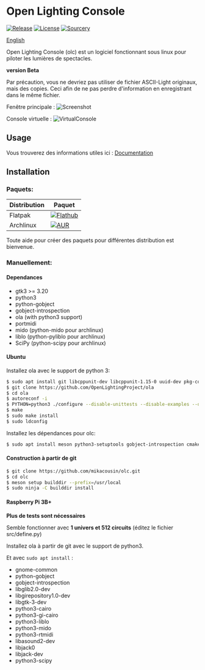 # Open Lighting Console

[![Release](https://img.shields.io/github/v/release/mikacousin/olc?include_prereleases)](https://github.com/mikacousin/olc/releases/latest) [![License](https://img.shields.io/github/license/mikacousin/olc?color=green)](https://github.com/mikacousin/olc/blob/master/COPYING) [![Sourcery](https://img.shields.io/badge/Sourcery-enabled-brightgreen)](https://sourcery.ai)

[English](README.md)

Open Lighting Console (olc) est un logiciel fonctionnant sous linux pour piloter les lumières de spectacles.

**version Beta**

Par précaution, vous ne devriez pas utiliser de fichier ASCII-Light originaux, mais des copies. Ceci afin de ne pas perdre d'information en enregistrant dans le même fichier.

Fenêtre principale :
![Screenshot](../assets/olc.png?raw=true)

Console virtuelle :
![VirtualConsole](../assets/virtualconsole.png?raw=true)

## Usage

Vous trouverez des informations utiles ici : [Documentation](http://mikacousin.github.io/olc/index.fr.html)

## Installation

### Paquets:

Distribution | Paquet
------------ | ------
Flatpak | [![Flathub](https://img.shields.io/flathub/v/com.github.mikacousin.olc)](https://flathub.org/apps/details/com.github.mikacousin.olc)
Archlinux | [![AUR](https://img.shields.io/aur/version/olc-git)](https://aur.archlinux.org/packages/olc-git)

Toute aide pour créer des paquets pour différentes distribution est bienvenue.

### Manuellement:

#### Dependances

- gtk3 >= 3.20
- python3
- python-gobject
- gobject-introspection
- ola (with python3 support)
- portmidi
- mido (python-mido pour archlinux)
- liblo (python-pyliblo pour archlinux)
- SciPy (python-scipy pour archlinux)

#### Ubuntu

Installez ola avec le support de python 3:
```bash
$ sudo apt install git libcppunit-dev libcppunit-1.15-0 uuid-dev pkg-config libncurses5-dev libtool autoconf automake g++ libmicrohttpd-dev libmicrohttpd12 protobuf-compiler libprotobuf-lite23 python3-protobuf libprotobuf-dev libprotoc-dev zlib1g-dev bison flex make libftdi-dev libftdi1 libusb-1.0-0-dev liblo-dev libavahi-client-dev python3-numpy
$ git clone https://github.com/OpenLightingProject/ola
$ cd ola
$ autoreconf -i
$ PYTHON=python3 ./configure --disable-unittests --disable-examples --disable-osc --enable-http --enable-python-libs
$ make
$ sudo make install
$ sudo ldconfig
```
Installez les dépendances pour olc:
```bash
$ sudo apt install meson python3-setuptools gobject-introspection cmake python-gobject libgirepository1.0-dev libgtk-3-dev python-gi-dev python3-cairo-dev python3-gi-cairo python3-liblo python3-mido python3-rtmidi gettext python3-scipy
```

#### Construction à partir de git

```bash
$ git clone https://github.com/mikacousin/olc.git
$ cd olc
$ meson setup builddir --prefix=/usr/local
$ sudo ninja -C builddir install
```

#### Raspberry Pi 3B+

**Plus de tests sont nécessaires**

Semble fonctionner avec **1 univers et 512 circuits** (éditez le fichier src/define.py)

Installez ola à partir de  git avec le support de python3.

Et avec `sudo apt install` :

- gnome-common
- python-gobject
- gobject-introspection
- libglib2.0-dev
- libgirepository1.0-dev
- libgtk-3-dev
- python3-cairo
- python3-gi-cairo
- python3-liblo
- python3-mido
- python3-rtmidi
- libasound2-dev
- libjack0
- libjack-dev
- python3-scipy